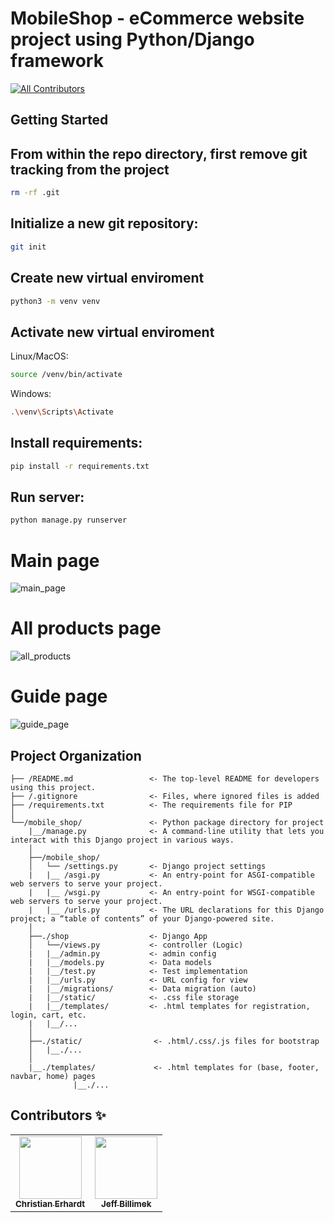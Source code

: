 MobileShop - eCommerce website project using Python/Django framework
====================================================================

[![All Contributors](https://img.shields.io/badge/all_contributors-2-blue.svg?style=flat-square)](#contributors-)

Getting Started
------------

## From within the repo directory, first remove git tracking from the project  

```bash
rm -rf .git
```

## Initialize a new git repository:
```bash
git init
```

## Create new virtual enviroment
```bash
python3 -m venv venv
```

## Activate new virtual enviroment

Linux/MacOS:
```bash
source /venv/bin/activate
```
Windows:
```bash
.\venv\Scripts\Activate
```

## Install requirements:
```bash
pip install -r requirements.txt
```

## Run server:
```bash
python manage.py runserver
```

# Main page
![main_page](https://user-images.githubusercontent.com/81860226/131236405-0b4dd1a1-4df3-44c2-a0df-7648cd3c029a.png)

# All products page
![all_products](https://user-images.githubusercontent.com/81860226/131236406-e7cfe433-03a7-4962-9b5a-1b4f99b4642e.png)

# Guide page
![guide_page](https://user-images.githubusercontent.com/81860226/131236409-bd2df78f-6175-484a-89d2-1a75c708ef44.png)



Project Organization
------------
   
    ├── /README.md                 <- The top-level README for developers using this project.
    ├── /.gitignore                <- Files, where ignored files is added
    ├── /requirements.txt          <- The requirements file for PIP
    │
    └──/mobile_shop/               <- Python package directory for project
        |__/manage.py              <- A command-line utility that lets you interact with this Django project in various ways.
        │
        ├──/mobile_shop/           
        │   └── /settings.py       <- Django project settings
        |   |__ /asgi.py           <- An entry-point for ASGI-compatible web servers to serve your project.
        |   |__ /wsgi.py           <- An entry-point for WSGI-compatible web servers to serve your project. 
        |   |__ /urls.py           <- The URL declarations for this Django project; a “table of contents” of your Django-powered site.
        │
        ├──./shop                  <- Django App
        │   └──/views.py           <- controller (Logic)
        |   |__/admin.py           <- admin config
        |   |__/models.py          <- Data models
        |   |__/test.py            <- Test implementation
        |   |__/urls.py            <- URL config for view
        |   |__/migrations/        <- Data migration (auto)
        |   |__/static/            <- .css file storage
        |   |__/templates/         <- .html templates for registration, login, cart, etc. 
        |   |__/...
        │
        ├──./static/                <- .html/.css/.js files for bootstrap
        │   |__./...
        │   
        |__./templates/             <- .html templates for (base, footer, navbar, home) pages
                  |__./...

    
## Contributors ✨

<table>
  <tr>
    <td align="center"><a href="https://github.com/kstekels"><img src="https://avatars.githubusercontent.com/u/31929901?v=4" width="100px;" alt=""/><br /><sub><b>Christian Erhardt</b>
      </sub>
      </a>
    </td>
    <td align="center"><a href="https://github.com/jaz3ps"><img src="https://avatars.githubusercontent.com/u/77325378?v=4" width="100px;" alt=""/><br /><sub><b>Jeff Billimek</b>
      </sub>
      </a>
    </td>
  </tr>
</table>
